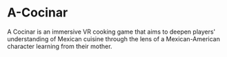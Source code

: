 # A-Cocinar
A Cocinar is an immersive VR cooking game that aims to deepen players' understanding of Mexican cuisine through the lens of a Mexican-American character learning from their mother. 
